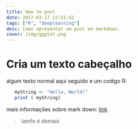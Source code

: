 ```yaml
---
title: How to post
date: 2017-03-17 22:51:42
tags: ["R", "deeplearning"]
desc: Como apresentar um post em markdown.
cover: /img/ggplot.png
---
```


# Cria um texto cabeçalho


algum texto normal aqui seguido e um codigo R:

```R
   myString <- "Hello, World!"
   print ( myString)
```

mais informações sobre mark down: [link](https://github.com/adam-p/markdown-here/wiki/Markdown-Cheatsheet)

> lamfo é demais
